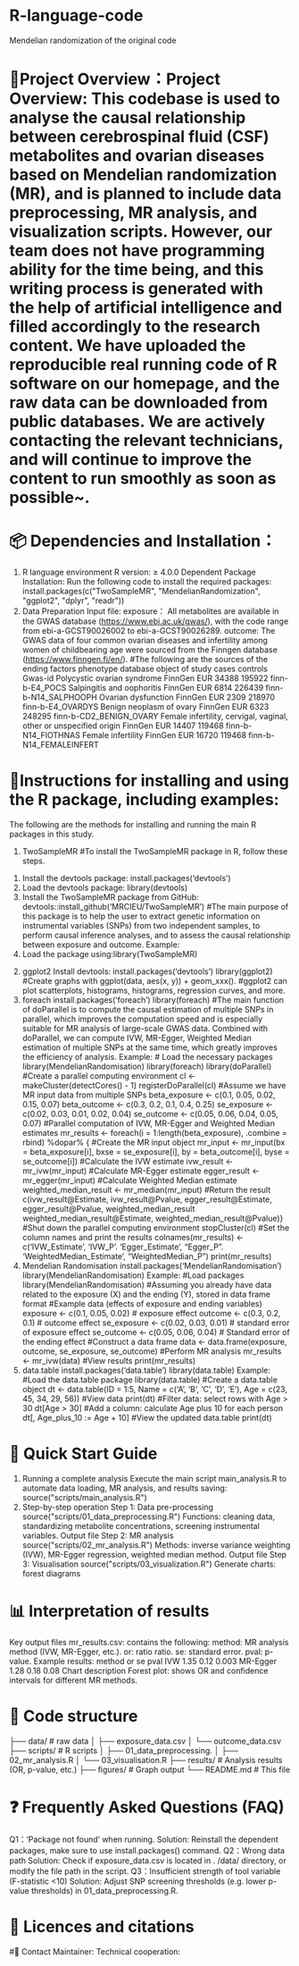 # R-language-code
Mendelian randomization of the original code
# 🚪Project Overview：Project Overview: This codebase is used to analyse the causal relationship between cerebrospinal fluid (CSF) metabolites and ovarian diseases based on Mendelian randomization (MR), and is planned to include data preprocessing, MR analysis, and visualization scripts. However, our team does not have programming ability for the time being, and this writing process is generated with the help of artificial intelligence and filled accordingly to the research content. We have uploaded the reproducible real running code of R software on our homepage, and the raw data can be downloaded from public databases. We are actively contacting the relevant technicians, and will continue to improve the content to run smoothly as soon as possible~.
# 📦 Dependencies and Installation：
1. R language environment
R version: ≥ 4.0.0
Dependent Package Installation: Run the following code to install the required packages: install.packages(c("TwoSampleMR", "MendelianRandomization", "ggplot2", "dplyr", "readr"))
2. Data Preparation
Input file:
exposure： All metabolites are available in the GWAS database (https://www.ebi.ac.uk/gwas/), with the code range from ebi-a-GCST90026002 to ebi-a-GCST90026289.
outcome: The GWAS data of four common ovarian diseases and infertility among women of childbearing age were sourced from the Finngen database (https://www.finngen.fi/en/).
#The following are the sources of the ending factors
phenotype	database	object of study	cases	controls	Gwas-id
Polycystic ovarian syndrome	FinnGen	EUR	34388	195922	finn-b-E4_POCS
Salpingitis and oophoritis	FinnGen	EUR	6814	226439	finn-b-N14_SALPHOOPH
Ovarian dysfunction	FinnGen	EUR	2309	218970	finn-b-E4_OVARDYS
Benign neoplasm of ovary	FinnGen	EUR	6323	248295	finn-b-CD2_BENIGN_OVARY
Female infertility, cervigal, vaginal, other or unspecified origin	FinnGen	EUR	14407	119468	finn-b-N14_FIOTHNAS
Female infertility	FinnGen	EUR	16720	119468	finn-b-N14_FEMALEINFERT
# 🍵Instructions for installing and using the R package, including examples:
The following are the methods for installing and running the main R packages in this study.
1. TwoSampleMR
#To install the TwoSampleMR package in R, follow these steps.
1) Install the devtools package: install.packages(‘devtools’)
2) Load the devtools package: library(devtools)
3) Install the TwoSampleMR package from GitHub: devtools::install_github(‘MRCIEU/TwoSampleMR’)
#The main purpose of this package is to help the user to extract genetic information on instrumental variables (SNPs) from two independent samples, to perform causal inference analyses, and to assess the causal relationship between exposure and outcome.
Example:
4) Load the package using:library(TwoSampleMR)
2. ggplot2
Install devtools: install.packages(‘devtools’)
library(ggplot2)
#Create graphs with ggplot(data, aes(x, y)) + geom_xxx().
#ggplot2 can plot scatterplots, histograms, histograms, regression curves, and more.
3. foreach
install.packages(‘foreach’)
library(foreach)
#The main function of doParallel is to compute the causal estimation of multiple SNPs in parallel, which improves the computation speed and is especially suitable for MR analysis of large-scale GWAS data. Combined with doParallel, we can compute IVW, MR-Egger, Weighted Median estimation of multiple SNPs at the same time, which greatly improves the efficiency of analysis.
Example: # Load the necessary packages
library(MendelianRandomisation)
library(foreach)
library(doParallel)
#Create a parallel computing environment
cl <- makeCluster(detectCores() - 1)
registerDoParallel(cl)
#Assume we have MR input data from multiple SNPs
beta_exposure <- c(0.1, 0.05, 0.02, 0.15, 0.07)
beta_outcome <- c(0.3, 0.2, 0.1, 0.4, 0.25)
se_exposure <- c(0.02, 0.03, 0.01, 0.02, 0.04)
se_outcome <- c(0.05, 0.06, 0.04, 0.05, 0.07)
#Parallel computation of IVW, MR-Egger and Weighted Median estimates
mr_results <- foreach(i = 1:length(beta_exposure), .combine = rbind) %dopar% {
 #Create the MR input object
  mr_input <- mr_input(bx = beta_exposure[i], bxse = se_exposure[i],
                        by = beta_outcome[i], byse = se_outcome[i])
 #Calculate the IVW estimate
  ivw_result <- mr_ivw(mr_input)
 #Calculate MR-Egger estimate
  egger_result <- mr_egger(mr_input)
 #Calculate Weighted Median estimate
  weighted_median_result <- mr_median(mr_input)
  #Return the result
  c(ivw_result@Estimate, ivw_result@Pvalue,
    egger_result@Estimate, egger_result@Pvalue, weighted_median_result
    weighted_median_result@Estimate, weighted_median_result@Pvalue)}
#Shut down the parallel computing environment
stopCluster(cl)
#Set the column names and print the results
colnames(mr_results) <- c(‘IVW_Estimate’, ‘IVW_P’. 
                          ‘Egger_Estimate’, “Egger_P”. 
                          ‘WeightedMedian_Estimate’, “WeightedMedian_P”)
print(mr_results)
4. Mendelian Randomisation
install.packages(‘MendelianRandomisation’)
library(MendelianRandomisation)
Example:
#Load packages
library(MendelianRandomisation)
#Assuming you already have data related to the exposure (X) and the ending (Y), stored in data frame format
#Example data (effects of exposure and ending variables)
exposure <- c(0.1, 0.05, 0.02) # exposure effect
outcome <- c(0.3, 0.2, 0.1) # outcome effect
se_exposure <- c(0.02, 0.03, 0.01) # standard error of exposure effect
se_outcome <- c(0.05, 0.06, 0.04) # Standard error of the ending effect
#Construct a data frame
data <- data.frame(exposure, outcome, se_exposure, se_outcome)
#Perform MR analysis
mr_results <- mr_ivw(data)
#View results
print(mr_results)
5. data.table
install.packages(‘data.table’)
library(data.table)
Example:
#Load the data.table package
library(data.table)
#Create a data.table object
dt <- data.table(ID = 1:5, Name = c(‘A’, ‘B’, ‘C’, ‘D’, ‘E’), Age = c(23, 45, 34, 29, 56))
#View data
print(dt)
#Filter data: select rows with Age > 30
dt[Age > 30]
#Add a column: calculate Age plus 10 for each person
dt[, Age_plus_10 := Age + 10]
 #View the updated data.table
print(dt)
# 🚀 Quick Start Guide
1. Running a complete analysis
Execute the main script main_analysis.R to automate data loading, MR analysis, and results saving: source("scripts/main_analysis.R")
2. Step-by-step operation
Step 1: Data pre-processing
source("scripts/01_data_preprocessing.R")
Functions: cleaning data, standardizing metabolite concentrations, screening instrumental variables.
Output file
Step 2: MR analysis
source("scripts/02_mr_analysis.R")
Methods: inverse variance weighting (IVW), MR-Egger regression, weighted median method. Output file
Step 3: Visualisation source("scripts/03_visualization.R")
Generate charts: forest diagrams
# 📊 Interpretation of results
Key output files
mr_results.csv: contains the following:
method: MR analysis method (IVW, MR-Egger, etc.).
or: ratio ratio.
se: standard error.
pval: p-value.
Example results:
method or se pval
IVW 1.35 0.12 0.003
MR-Egger 1.28 0.18 0.08
Chart description
Forest plot: shows OR and confidence intervals for different MR methods.
# 📂 Code structure
├── data/ # raw data
│ ├── exposure_data.csv
│ └── outcome_data.csv
├── scripts/ # R scripts
│ ├── 01_data_preprocessing.
│ ├── 02_mr_analysis.R
│ └── 03_visualisation.R
├── results/ # Analysis results (OR, p-value, etc.)
├── figures/ # Graph output
└── README.md # This file
# ❓ Frequently Asked Questions (FAQ)
Q1：‘Package not found’ when running.
Solution: Reinstall the dependent packages, make sure to use install.packages() command.
Q2：Wrong data path
Solution: Check if exposure_data.csv is located in . /data/ directory, or modify the file path in the script.
Q3：Insufficient strength of tool variable (F-statistic <10)
Solution: Adjust SNP screening thresholds (e.g. lower p-value thresholds) in 01_data_preprocessing.R.
# 📜 Licences and citations
#📧 Contact
Maintainer:
Technical cooperation: 
